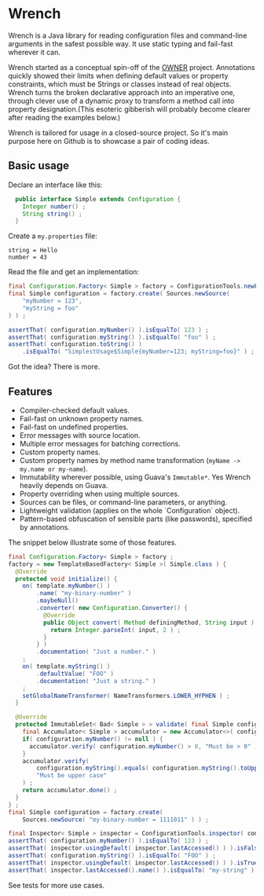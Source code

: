Wrench
======

Wrench is a Java library for reading configuration files and command-line arguments in the safest possible way. It use static typing and fail-fast wherever it can.

Wrench started as a conceptual spin-off of the [OWNER](https://github.com/lviggiano/owner) project. Annotations quickly showed their limits when defining default values or property constraints, which must be Strings or classes instead of real objects. Wrench turns the broken declarative approach into an imperative one, through clever use of a dynamic proxy to transform a method call into property designation.(This esoteric gibberish will probably become clearer after reading the examples below.)   

Wrench is tailored for usage in a closed-source project. So it's main purpose here on Github is to showcase a pair of coding ideas.


Basic usage
-----------

Declare an interface like this:

```java
  public interface Simple extends Configuration {
    Integer number() ;
    String string() ;
  }
```

Create a `my.properties` file:

```properties
string = Hello
number = 43
```

Read the file and get an implementation:

```java
final Configuration.Factory< Simple > factory = ConfigurationTools.newFactory( Simple.class ) ;
final Simple configuration = factory.create( Sources.newSource(
    "myNumber = 123",
    "myString = foo"
) ) ;

assertThat( configuration.myNumber() ).isEqualTo( 123 ) ;
assertThat( configuration.myString() ).isEqualTo( "foo" ) ;
assertThat( configuration.toString() )
    .isEqualTo( "SimplestUsage$Simple{myNumber=123; myString=foo}" ) ;
```

Got the idea? There is more.

Features
--------

- Compiler-checked default values.
- Fail-fast on unknown property names.
- Fail-fast on undefined properties.
- Error messages with source location.
- Multiple error messages for batching corrections.
- Custom property names.
- Custom property names by method name transformation (`myName -> my.name or my-name`).
- Immutability wherever possible, using Guava's `Immutable*`. Yes Wrench heavily depends on Guava.
- Property overriding when using multiple sources.
- Sources can be files, or command-line parameters, or anything.
- Lightweight validation (applies on the whole ´Configuration´ object).
- Pattern-based obfuscation of sensible parts (like passwords), specified by annotations.

The snippet below illustrate some of those features.

```java
final Configuration.Factory< Simple > factory ;
factory = new TemplateBasedFactory< Simple >( Simple.class ) {
  @Override
  protected void initialize() {
    on( template.myNumber() )
        .name( "my-binary-number" )
        .maybeNull()
        .converter( new Configuration.Converter() {
          @Override
          public Object convert( Method definingMethod, String input ) throws Exception {
            return Integer.parseInt( input, 2 ) ;
          }
        } )
        .documentation( "Just a number." )
    ;
    on( template.myString() )
        .defaultValue( "FOO" )
        .documentation( "Just a string." )
    ;
    setGlobalNameTransformer( NameTransformers.LOWER_HYPHEN ) ;
  }

  @Override
  protected ImmutableSet< Bad< Simple > > validate( final Simple configuration ) {
    final Accumulator< Simple > accumulator = new Accumulator<>( configuration ) ;
    if( configuration.myNumber() != null ) {
      accumulator.verify( configuration.myNumber() > 0, "Must be > 0" ) ;
    }
    accumulator.verify(
        configuration.myString().equals( configuration.myString().toUpperCase() ),
        "Must be upper case"
    ) ;
    return accumulator.done() ;
  }
} ;
final Simple configuration = factory.create(
    Sources.newSource( "my-binary-number = 1111011" ) ) ;

final Inspector< Simple > inspector = ConfigurationTools.inspector( configuration ) ;
assertThat( configuration.myNumber() ).isEqualTo( 123 ) ;
assertThat( inspector.usingDefault( inspector.lastAccessed() ) ).isFalse() ;
assertThat( configuration.myString() ).isEqualTo( "FOO" ) ;
assertThat( inspector.usingDefault( inspector.lastAccessed() ) ).isTrue() ;
assertThat( inspector.lastAccessed().name() ).isEqualTo( "my-string" ) ;
```

See tests for more use cases.



